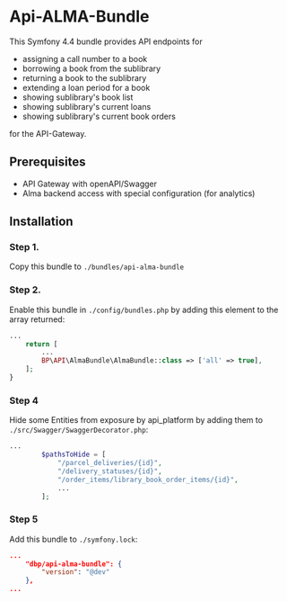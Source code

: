 # Api-ALMA-Bundle

This Symfony 4.4 bundle provides API endpoints for

- assigning a call number to a book
- borrowing a book from the sublibrary
- returning a book to the sublibrary
- extending a loan period for a book
- showing sublibrary's book list
- showing sublibrary's current loans
- showing sublibrary's current book orders

for the API-Gateway.

## Prerequisites

- API Gateway with openAPI/Swagger
- Alma backend access with special configuration (for analytics) 

## Installation

### Step 1.

Copy this bundle to `./bundles/api-alma-bundle`

### Step 2.

Enable this bundle in `./config/bundles.php` by adding this element to the array returned:

```php
...
    return [
        ...
        BP\API\AlmaBundle\AlmaBundle::class => ['all' => true],
    ];
}
```

### Step 4

Hide some Entities from exposure by api_platform by adding them to `./src/Swagger/SwaggerDecorator.php`:

```php
...
        $pathsToHide = [
            "/parcel_deliveries/{id}",
            "/delivery_statuses/{id}",
            "/order_items/library_book_order_items/{id}",
            ...
        ];

```

### Step 5

Add this bundle to `./symfony.lock`:

```json
...
    "dbp/api-alma-bundle": {
        "version": "@dev"
    },
...
```
